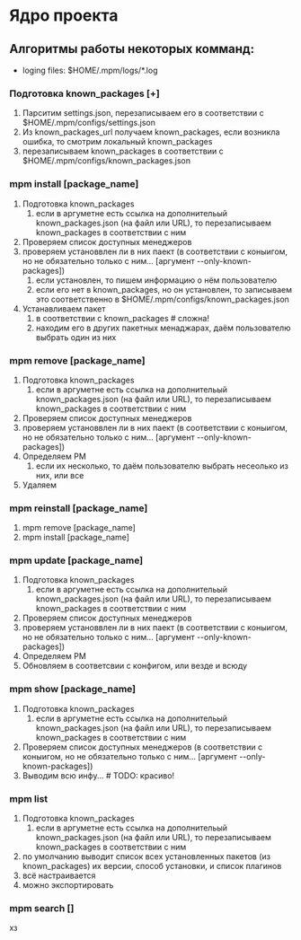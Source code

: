 # Ядро проекта



## Алгоритмы работы некоторых комманд:

* loging files: $HOME/.mpm/logs/*.log
### Подготовка known_packages [+]
1. Парситим settings.json, перезаписываем его в соответствии с $HOME/.mpm/configs/settings.json
2. Из known_packages_url получаем known_packages, если возникла ошибка, то смотрим локальный known_packages
3. перезаписываем known_packages в соответствии с $HOME/.mpm/configs/known_packages.json
   
### mpm install [package_name]
1. Подготовка known_packages
   1. если в аргуметне есть ссылка на дополнительый known_packages.json (на файл или URL), то перезаписываем known_packages в соответствии с ним
2. Проверяем список доступных менеджеров
3. проверяем установвлен ли в них паект (в соответствии с коныигом, но не обязательно только с ним... [аргумент --only-known-packages])
   1. если установлен, то пишем информацию о нём пользователю
   2. если его нет в known_packages, но он установлен, то записываем это соответственно в $HOME/.mpm/configs/known_packages.json
4. Устанавливаем пакет
   1. в соответствии с known_packages # сложна!
   2. находим его в других пакетных менаджарах, даём пользователю выбрать один из них

### mpm remove [package_name]
1. Подготовка known_packages
   1. если в аргуметне есть ссылка на дополнительый known_packages.json (на файл или URL), то перезаписываем known_packages в соответствии с ним
2. Проверяем список доступных менеджеров
3. проверяем установвлен ли в них паект (в соответствии с коныигом, но не обязательно только с ним... [аргумент --only-known-packages])
4. Определяем PM 
   1. если их несколько, то даём пользователю выбрать несеолько из них, или все
5. Удаляем

### mpm reinstall [package_name]
1.  mpm remove [package_name]
2.  mpm install [package_name]

### mpm update [package_name]
1. Подготовка known_packages
   1. если в аргуметне есть ссылка на дополнительый known_packages.json (на файл или URL), то перезаписываем known_packages в соответствии с ним
2. Проверяем список доступных менеджеров
3. проверяем установвлен ли в них паект (в соответствии с коныигом, но не обязательно только с ним... [аргумент --only-known-packages])
4. Определяем PM 
5. Обновляем в соответсвии с конфигом, или везде и всюду

### mpm show [package_name]
1. Подготовка known_packages
   1. если в аргуметне есть ссылка на дополнительый known_packages.json (на файл или URL), то перезаписываем known_packages в соответствии с ним
2. Проверяем список доступных менеджеров (в соответствии с коныигом, но не обязательно только с ним... [аргумент --only-known-packages])
3. Выводим всю инфу... # TODO: красиво!

### mpm list 
1. Подготовка known_packages
   1. если в аргуметне есть ссылка на дополнительый known_packages.json (на файл или URL), то перезаписываем known_packages в соответствии с ним
2. по умолчанию выводит список всех установленных пакетов (из known_packages) их версии, способ установки, и список плагинов
3. всё настраивается 
4. можно экспортировать 

### mpm search []
хз
